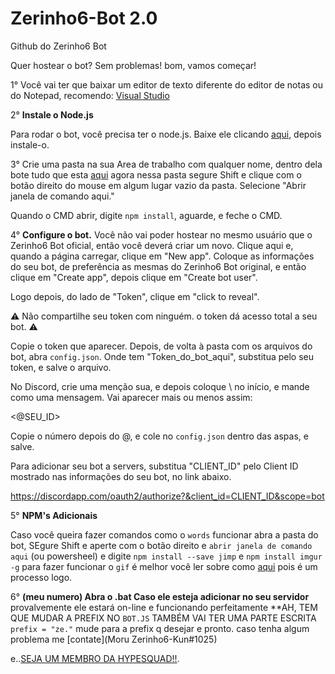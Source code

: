 # Zerinho6-Bot 2.0
Github do Zerinho6 Bot

Quer hostear o bot? Sem problemas! bom, vamos começar!

1° Você vai ter que baixar um editor de texto diferente do editor de notas ou do Notepad, recomendo: [Visual Studio](https://www.google.com.br/url?sa=t&rct=j&q=&esrc=s&source=web&cd=1&cad=rja&uact=8&ved=0ahUKEwjgi4ad1oLWAhUGOCYKHd9yALMQFggvMAA&url=https%3A%2F%2Fwww.visualstudio.com%2F&usg=AFQjCNFDWSFzkxHb9dM5XH4y7FO-1dtkgA)

2° **Instale o Node.js**

Para rodar o bot, você precisa ter o node.js. Baixe ele clicando [aqui](https://nodejs.org/en/download/), depois instale-o.

3° Crie uma pasta na sua Area de trabalho com qualquer nome, dentro dela bote tudo que esta [aqui](https://github.com/zerinho6/Zerinho6-Bot) agora nessa pasta segure Shift e clique com o botão direito do mouse em algum lugar vazio da pasta. Selecione "Abrir janela de comando aqui."

Quando o CMD abrir, digite ``npm install``, aguarde, e feche o CMD.

4° **Configure o bot.**
Você não vai poder hostear no mesmo usuário que o Zerinho6 Bot oficial, então você deverá criar um novo. Clique aqui e, quando a página carregar, clique em "New app". Coloque as informações do seu bot, de preferência as mesmas do Zerinho6 Bot original, e então clique em "Create app", depois clique em "Create bot user".



Logo depois, do lado de "Token", clique em "click to reveal".

⚠️ Não compartilhe seu token com ninguém. o token dá acesso total a seu bot. ⚠️

Copie o token que aparecer. Depois, de volta à pasta com os arquivos do bot, abra ``config.json``. Onde tem "Token_do_bot_aqui", substitua pelo seu token, e salve o arquivo.

No Discord, crie uma menção sua, e depois coloque \ no início, e mande como uma mensagem. Vai aparecer mais ou menos assim:

<@SEU_ID>

Copie o número depois do @, e cole no ``config.json`` dentro das aspas, e salve.

Para adicionar seu bot a servers, substitua "CLIENT_ID" pelo Client ID mostrado nas informações do seu bot, no link abaixo.

https://discordapp.com/oauth2/authorize?&client_id=CLIENT_ID&scope=bot

5° **NPM's Adicionais**

Caso você queira fazer comandos como o ``words`` funcionar abra a pasta do bot, SEgure Shift e aperte com o botão direito e ``abrir janela de comando aqui`` (ou powersheel) e digite ``npm install --save jimp`` e ``npm install imgur -g`` para fazer funcionar o ``gif`` é melhor você ler sobre como [aqui](https://www.npmjs.com/package/giphy) pois é um processo logo.

6° **(meu numero) Abra o .bat
 Caso ele esteja adicionar no seu servidor** provalvemente ele estará on-line e funcionando perfeitamente **AH, TEM QUE MUDAR A PREFIX NO ``BOT.JS`` TAMBÉM VAI TER UMA PARTE ESCRITA ``prefix = "ze."`` mude para a prefix q desejar e pronto. caso tenha algum problema me [contate](Moru Zerinho6-Kun#1025)
 
 e..[SEJA UM MEMBRO DA HYPESQUAD!!](https://discordapp.com/hypesquad?ref=aEYL2bAR5w).
